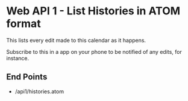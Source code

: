 # Web API 1 - List Histories in ATOM format

This lists every edit made to this calendar as it happens. 

Subscribe to this in a app on your phone to be notified of any edits, for instance.

## End Points

  *  /api1/histories.atom
